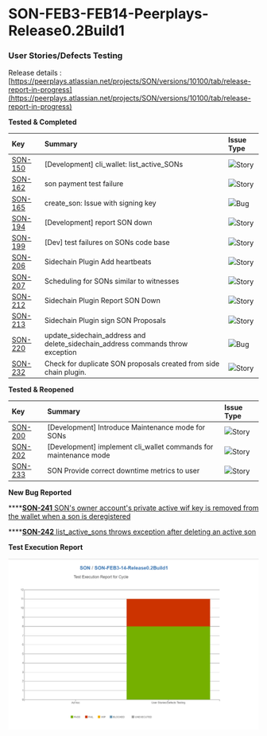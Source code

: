 # SON-FEB3-FEB14-Peerplays-Release0.2Build1

### **User Stories/Defects Testing** <a id="SON-FEB3-FEB14-Peerplays-Release0.2Build1-UserStories/DefectsTesting"></a>

Release details : [https://peerplays.atlassian.net/projects/SON/versions/10100/tab/release-report-in-progress](https://peerplays.atlassian.net/projects/SON/versions/10100/tab/release-report-in-progress)



**Tested & Completed**

| Key | Summary | Issue Type |
| :--- | :--- | :--- |
| [SON-150](https://peerplays.atlassian.net/browse/SON-150) | \[Development\] cli\_wallet: list\_active\_SONs | ![](https://peerplays.atlassian.net/secure/viewavatar?size=medium&avatarId=10315&avatarType=issuetype)Story |
| [SON-162](https://peerplays.atlassian.net/browse/SON-162) | son payment test failure | ![](https://peerplays.atlassian.net/secure/viewavatar?size=medium&avatarId=10315&avatarType=issuetype)Story |
| [SON-165](https://peerplays.atlassian.net/browse/SON-165) | create\_son: Issue with signing key | ![](https://peerplays.atlassian.net/secure/viewavatar?size=medium&avatarId=10303&avatarType=issuetype)Bug |
| [SON-194](https://peerplays.atlassian.net/browse/SON-194) | \[Development\] report SON down | ![](https://peerplays.atlassian.net/secure/viewavatar?size=medium&avatarId=10315&avatarType=issuetype)Story |
| [SON-199](https://peerplays.atlassian.net/browse/SON-199) | \[Dev\] test failures on SONs code base | ![](https://peerplays.atlassian.net/secure/viewavatar?size=medium&avatarId=10315&avatarType=issuetype)Story |
| [SON-206](https://peerplays.atlassian.net/browse/SON-206) | Sidechain Plugin Add heartbeats | ![](https://peerplays.atlassian.net/secure/viewavatar?size=medium&avatarId=10315&avatarType=issuetype)Story |
| [SON-207](https://peerplays.atlassian.net/browse/SON-207) | Scheduling for SONs similar to witnesses | ![](https://peerplays.atlassian.net/secure/viewavatar?size=medium&avatarId=10315&avatarType=issuetype)Story |
| [SON-212](https://peerplays.atlassian.net/browse/SON-212) | Sidechain Plugin Report SON Down | ![](https://peerplays.atlassian.net/secure/viewavatar?size=medium&avatarId=10315&avatarType=issuetype)Story |
| [SON-213](https://peerplays.atlassian.net/browse/SON-213) | Sidechain Plugin sign SON Proposals | ![](https://peerplays.atlassian.net/secure/viewavatar?size=medium&avatarId=10315&avatarType=issuetype)Story |
| [SON-220](https://peerplays.atlassian.net/browse/SON-220) | update\_sidechain\_address and delete\_sidechain\_address commands throw exception | ![](https://peerplays.atlassian.net/secure/viewavatar?size=medium&avatarId=10303&avatarType=issuetype)Bug |
| [SON-232](https://peerplays.atlassian.net/browse/SON-232) | Check for duplicate SON proposals created from side chain plugin. | ![](https://peerplays.atlassian.net/secure/viewavatar?size=medium&avatarId=10315&avatarType=issuetype)Story |

**Tested & Reopened**

| Key | Summary | Issue Type |
| :--- | :--- | :--- |
| [SON-200](https://peerplays.atlassian.net/browse/SON-200) | \[Development\] Introduce Maintenance mode for SONs | ![](https://peerplays.atlassian.net/secure/viewavatar?size=medium&avatarId=10315&avatarType=issuetype)Story |
| [SON-202](https://peerplays.atlassian.net/browse/SON-202) | \[Development\] implement cli\_wallet commands for maintenance mode | ![](https://peerplays.atlassian.net/secure/viewavatar?size=medium&avatarId=10315&avatarType=issuetype)Story |
| [SON-233](https://peerplays.atlassian.net/browse/SON-233) | SON Provide correct downtime metrics to user | ![](https://peerplays.atlassian.net/secure/viewavatar?size=medium&avatarId=10315&avatarType=issuetype)Story |

**New Bug Reported**

\*\*\*\*[**SON-241** SON's owner account's private active wif key is removed from the wallet when a son is deregistered](https://peerplays.atlassian.net/browse/SON-241)

\*\*\*\*[**SON-242** list\_active\_sons throws exception after deleting an active son](https://peerplays.atlassian.net/browse/SON-242)



**Test Execution Report**

![Test Execution Report](../../../.gitbook/assets/image%20%2827%29.png)

